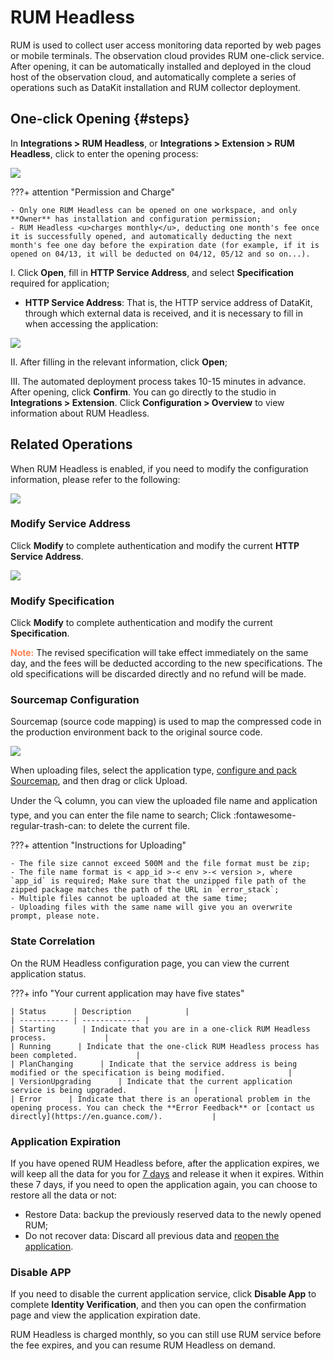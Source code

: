 # RUM Headless


RUM is used to collect user access monitoring data reported by web pages or mobile terminals. The observation cloud provides RUM one-click service. After opening, it can be automatically installed and deployed in the cloud host of the observation cloud, and automatically complete a series of operations such as DataKit installation and RUM collector deployment.


## One-click Opening {#steps}

In **Integrations > RUM Headless**, or **Integrations > Extension > RUM Headless**, click to enter the opening process:

![](img/headless-1.png)

???+ attention "Permission and Charge"

    - Only one RUM Headless can be opened on one workspace, and only **Owner** has installation and configuration permission;
    - RUM Headless <u>charges monthly</u>, deducting one month's fee once it is successfully opened, and automatically deducting the next month's fee one day before the expiration date (for example, if it is opened on 04/13, it will be deducted on 04/12, 05/12 and so on...).


I. Click **Open**, fill in **HTTP Service Address**, and select **Specification** required for application;

- **HTTP Service Address**: That is, the HTTP service address of DataKit, through which external data is received, and it is necessary to fill in when accessing the application:

![](img/headless-5.png)

II. After filling in the relevant information, click **Open**;

III. The automated deployment process takes 10-15 minutes in advance. After opening, click **Confirm**. You can go directly to the studio in **Integrations > Extension**. Click **Configuration > Overview** to view information about RUM Headless.



## Related Operations

When RUM Headless is enabled, if you need to modify the configuration information, please refer to the following:

![](img/headless-2.png)

### Modify Service Address

Click **Modify** to complete authentication and modify the current **HTTP Service Address**.

![](img/automata-4.png)

### Modify Specification

Click **Modify** to complete authentication and modify the current **Specification**.

<font color=coral>**Note:**</font> The revised specification will take effect immediately on the same day, and the fees will be deducted according to the new specifications. The old specifications will be discarded directly and no refund will be made.

### Sourcemap Configuration

Sourcemap (source code mapping) is used to map the compressed code in the production environment back to the original source code.

![](img/headless-3.png)

When uploading files, select the application type, [configure and pack Sourcemap](../datakit/rum.md#sourcemap), and then drag or click Upload.

Under the 🔍 column, you can view the uploaded file name and application type, and you can enter the file name to search; Click :fontawesome-regular-trash-can: to delete the current file.

???+ attention "Instructions for Uploading"

    - The file size cannot exceed 500M and the file format must be zip;
    - The file name format is < app_id >-< env >-< version >, where `app_id` is required; Make sure that the unzipped file path of the zipped package matches the path of the URL in `error_stack`;
    - Multiple files cannot be uploaded at the same time;
    - Uploading files with the same name will give you an overwrite prompt, please note.

### State Correlation

On the RUM Headless configuration page, you can view the current application status.

???+ info "Your current application may have five states"

    | Status      | Description            |
    | ----------- | ------------- |
    | Starting      | Indicate that you are in a one-click RUM Headless process.             |
    | Running      | Indicate that the one-click RUM Headless process has been completed.             |
    | PlanChanging      | Indicate that the service address is being modified or the specification is being modified.              |
    | VersionUpgrading      | Indicate that the current application service is being upgraded.               |
    | Error      | Indicate that there is an operational problem in the opening process. You can check the **Error Feedback** or [contact us directly](https://en.guance.com/).           |

### Application Expiration

If you have opened RUM Headless before, after the application expires, we will keep all the data for you for <u>7 days</u> and release it when it expires. Within these 7 days, if you need to open the application again, you can choose to restore all the data or not:

- Restore Data: backup the previously reserved data to the newly opened RUM;  
- Do not recover data: Discard all previous data and [reopen the application](#steps).


### Disable APP

If you need to disable the current application service, click **Disable App** to complete **Identity Verification**, and then you can open the confirmation page and view the application expiration date.

RUM Headless is charged monthly, so you can still use RUM service before the fee expires, and you can resume RUM Headless on demand.
    


